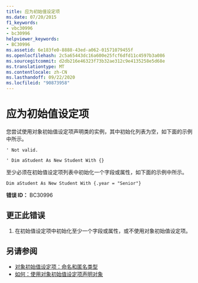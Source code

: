 ```yaml
---
title: 应为初始值设定项
ms.date: 07/20/2015
f1_keywords:
- vbc30996
- bc30996
helpviewer_keywords:
- BC30996
ms.assetid: 6e183fe0-8888-43ed-a062-01571079455f
ms.openlocfilehash: 2c5a65443dc16a600e25fcf6dfd11c4597b3a086
ms.sourcegitcommit: d2db216e46323f73b32ae312c9e4135258e5d68e
ms.translationtype: MT
ms.contentlocale: zh-CN
ms.lasthandoff: 09/22/2020
ms.locfileid: "90873958"
---
```

# <a name="initializer-expected"></a>应为初始值设定项

您尝试使用对象初始值设定项声明类的实例，其中初始化列表为空，如下面的示例中所示。  
  
 `' Not valid.`  
  
 `' Dim aStudent As New Student With {}`  
  
 至少必须在初始值设定项列表中初始化一个字段或属性，如下面的示例中所示。  
  
 `Dim aStudent As New Student With {.year = "Senior"}`  
  
 **错误 ID：** BC30996  
  
## <a name="to-correct-this-error"></a>更正此错误  
  
1. 在初始值设定项中初始化至少一个字段或属性，或不使用对象初始值设定项。  
  
## <a name="see-also"></a>另请参阅

- [对象初始值设定项：命名和匿名类型](../../programming-guide/language-features/objects-and-classes/object-initializers-named-and-anonymous-types.md)
- [如何：使用对象初始值设定项声明对象](../../programming-guide/language-features/objects-and-classes/how-to-declare-an-object-by-using-an-object-initializer.md)
